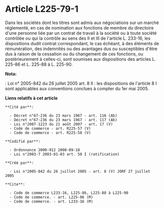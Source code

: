 # Article L225-79-1

Dans les sociétés dont les titres sont admis aux négociations sur un marché réglementé, en cas de nomination aux fonctions de
membre du directoire d'une personne liée par un contrat de travail à la société ou à toute société contrôlée ou qui la
contrôle au sens des II et III de l'article L. 233-16, les dispositions dudit contrat correspondant, le cas échéant, à des
éléments de rémunération, des indemnités ou des avantages dus ou susceptibles d'être dus à raison de la cessation ou du
changement de ces fonctions, ou postérieurement à celles-ci, sont soumises aux dispositions des articles L. 225-86 et L.
225-88 à L. 225-90.

**Nota:**

: Loi n° 2005-842 du 26 juillet 2005 art. 8 II : les dispositions de l'article 8 I sont applicables aux conventions conclues
à compter du 1er mai 2005.

**Liens relatifs à cet article**

	**Cité par**:

	  - Décret n°67-236 du 23 mars 1967 - art. 116 (Ab)
	  - Décret n°67-236 du 23 mars 1967 - art. 117 (Ab)
	  - Loi n°2007-1223 du 21 août 2007 - art. 17 (V)
	  - Code de commerce - art. R225-57 (V)
	  - Code de commerce - art. R225-58 (V)

	**Codifié par**:

	  - Ordonnance 2000-912 2000-09-18
	  - Loi n°2003-7 2003-01-03 art. 50 I (ratification)

	**Créé par**:

	  - Loi n°2005-842 du 26 juillet 2005 - art. 8 (V) JORF 27 juillet 2005

	**Cite**:

	  - Code de commerce L233-16, L225-86, L225-88 à L225-90
	  - Code de commerce. - art. L225-86 (M)
	  - Code de commerce. - art. L233-16 (M)
